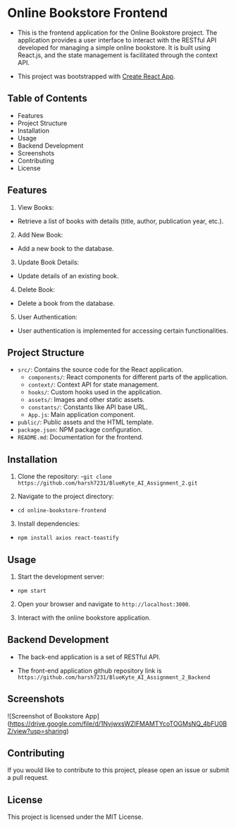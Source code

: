 # Online Bookstore Frontend

- This is the frontend application for the Online Bookstore project. The application provides a user interface to interact with the RESTful API developed for managing a simple online bookstore. It is built using React.js, and the state management is facilitated through the context API.

- This project was bootstrapped with [Create React App](https://github.com/facebook/create-react-app).

## Table of Contents

- Features
- Project Structure
- Installation
- Usage
- Backend Development
- Screenshots
- Contributing
- License

## Features

1. View Books:

- Retrieve a list of books with details (title, author, publication year, etc.).

2. Add New Book:

- Add a new book to the database.

3. Update Book Details:

- Update details of an existing book.

4. Delete Book:

- Delete a book from the database.

5. User Authentication:

- User authentication is implemented for accessing certain functionalities.

## Project Structure

- `src/`: Contains the source code for the React application.
  - `components/`: React components for different parts of the application.
  - `context/`: Context API for state management.
  - `hooks/`: Custom hooks used in the application.
  - `assets/`: Images and other static assets.
  - `constants/`: Constants like API base URL.
  - `App.js`: Main application component.
- `public/`: Public assets and the HTML template.
- `package.json`: NPM package configuration.
- `README.md`: Documentation for the frontend.

## Installation

1. Clone the repository: -`git clone https://github.com/harsh7231/BlueKyte_AI_Assignment_2.git`

2. Navigate to the project directory:

- `cd online-bookstore-frontend`

3. Install dependencies:

- `npm install axios react-toastify`

## Usage

1. Start the development server:

- `npm start`

2. Open your browser and navigate to `http://localhost:3000`.

3. Interact with the online bookstore application.

## Backend Development

- The back-end application is a set of RESTful API.

- The front-end application github repository link is `https://github.com/harsh7231/BlueKyte_AI_Assignment_2_Backend`

## Screenshots

![Screenshot of Bookstore App] (https://drive.google.com/file/d/1NvjwxsWZIFMAMTYcoTOGMsNQ_4bFU0BZ/view?usp=sharing)

## Contributing

If you would like to contribute to this project, please open an issue or submit a pull request.

## License

This project is licensed under the MIT License.
